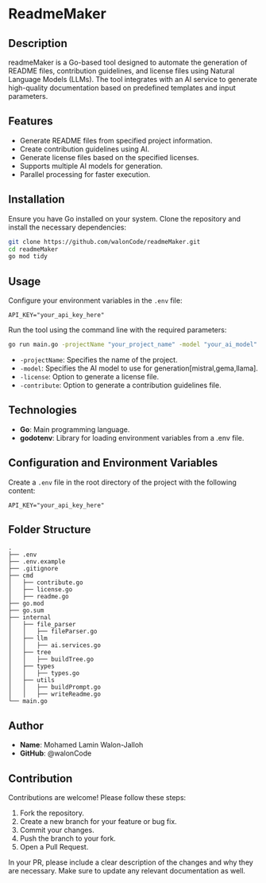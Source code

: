 # ReadmeMaker

## Description
readmeMaker is a Go-based tool designed to automate the generation of README files, contribution guidelines, and license files using Natural Language Models (LLMs). The tool integrates with an AI service to generate high-quality documentation based on predefined templates and input parameters.

## Features
- Generate README files from specified project information.
- Create contribution guidelines using AI.
- Generate license files based on the specified licenses.
- Supports multiple AI models for generation.
- Parallel processing for faster execution.

## Installation
Ensure you have Go installed on your system. Clone the repository and install the necessary dependencies:

```sh
git clone https://github.com/walonCode/readmeMaker.git
cd readmeMaker
go mod tidy
```

## Usage
Configure your environment variables in the `.env` file:

```plaintext
API_KEY="your_api_key_here"
```

Run the tool using the command line with the required parameters:

```sh
go run main.go -projectName "your_project_name" -model "your_ai_model" -license -contribute
```

- `-projectName`: Specifies the name of the project.
- `-model`: Specifies the AI model to use for generation[mistral,gema,llama].
- `-license`: Option to generate a license file.
- `-contribute`: Option to generate a contribution guidelines file.

## Technologies
- **Go**: Main programming language.
- **godotenv**: Library for loading environment variables from a .env file.

## Configuration and Environment Variables
Create a `.env` file in the root directory of the project with the following content:

```plaintext
API_KEY="your_api_key_here"
```

## Folder Structure
```plaintext
.
├── .env
├── .env.example
├── .gitignore
├── cmd
│   ├── contribute.go
│   ├── license.go
│   ├── readme.go
├── go.mod
├── go.sum
├── internal
│   ├── file_parser
│   │   ├── fileParser.go
│   ├── llm
│   │   ├── ai.services.go
│   ├── tree
│   │   ├── buildTree.go
│   ├── types
│   │   ├── types.go
│   ├── utils
│   │   ├── buildPrompt.go
│   │   ├── writeReadme.go
└── main.go
```

## Author
- **Name**: Mohamed Lamin Walon-Jalloh
- **GitHub**: @walonCode

## Contribution
Contributions are welcome! Please follow these steps:

1. Fork the repository.
2. Create a new branch for your feature or bug fix.
3. Commit your changes.
4. Push the branch to your fork.
5. Open a Pull Request.

In your PR, please include a clear description of the changes and why they are necessary. Make sure to update any relevant documentation as well.

```
